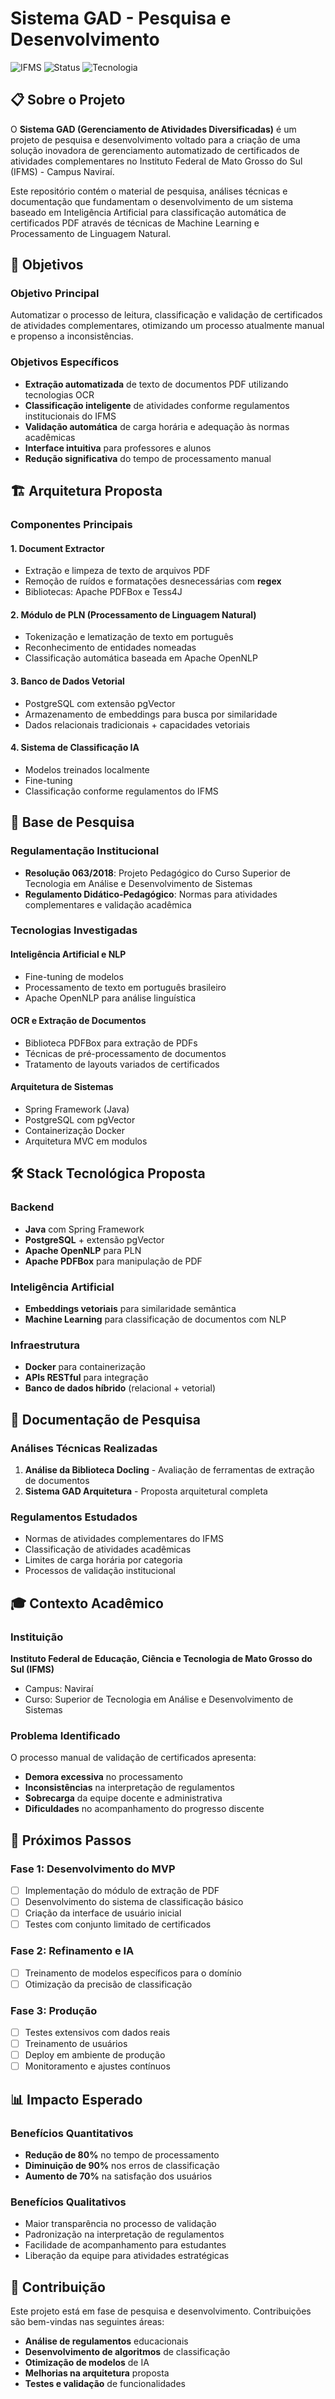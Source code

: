 # Sistema GAD - Pesquisa e Desenvolvimento

![IFMS](https://img.shields.io/badge/IFMS-Instituto%20Federal%20de%20MS-blue)
![Status](https://img.shields.io/badge/Status-Em%20Desenvolvimento-orange)
![Tecnologia](https://img.shields.io/badge/Tecnologia-IA%20%7C%20NLP%20%7C%20OCR-green)

## 📋 Sobre o Projeto

O **Sistema GAD (Gerenciamento de Atividades Diversificadas)** é um projeto de pesquisa e desenvolvimento voltado para a criação de uma solução inovadora de gerenciamento automatizado de certificados de atividades complementares no Instituto Federal de Mato Grosso do Sul (IFMS) - Campus Naviraí.

Este repositório contém o material de pesquisa, análises técnicas e documentação que fundamentam o desenvolvimento de um sistema baseado em Inteligência Artificial para classificação automática de certificados PDF através de técnicas de Machine Learning e Processamento de Linguagem Natural.

## 🎯 Objetivos

### Objetivo Principal

Automatizar o processo de leitura, classificação e validação de certificados de atividades complementares, otimizando um processo atualmente manual e propenso a inconsistências.

### Objetivos Específicos

- **Extração automatizada** de texto de documentos PDF utilizando tecnologias OCR
- **Classificação inteligente** de atividades conforme regulamentos institucionais do IFMS
- **Validação automática** de carga horária e adequação às normas acadêmicas
- **Interface intuitiva** para professores e alunos
- **Redução significativa** do tempo de processamento manual

## 🏗️ Arquitetura Proposta

### Componentes Principais

#### 1. **Document Extractor**

- Extração e limpeza de texto de arquivos PDF
- Remoção de ruídos e formatações desnecessárias com **regex**
- Bibliotecas: Apache PDFBox e Tess4J

#### 2. **Módulo de PLN (Processamento de Linguagem Natural)**

- Tokenização e lematização de texto em português
- Reconhecimento de entidades nomeadas
- Classificação automática baseada em Apache OpenNLP

#### 3. **Banco de Dados Vetorial**

- PostgreSQL com extensão pgVector
- Armazenamento de embeddings para busca por similaridade
- Dados relacionais tradicionais + capacidades vetoriais

#### 4. **Sistema de Classificação IA**

- Modelos treinados localmente
- Fine-tuning
- Classificação conforme regulamentos do IFMS

## 🔬 Base de Pesquisa

### Regulamentação Institucional

- **Resolução 063/2018**: Projeto Pedagógico do Curso Superior de Tecnologia em Análise e Desenvolvimento de Sistemas
- **Regulamento Didático-Pedagógico**: Normas para atividades complementares e validação acadêmica

### Tecnologias Investigadas

#### **Inteligência Artificial e NLP**

- Fine-tuning de modelos
- Processamento de texto em português brasileiro
- Apache OpenNLP para análise linguística

#### **OCR e Extração de Documentos**

- Biblioteca PDFBox para extração de PDFs
- Técnicas de pré-processamento de documentos
- Tratamento de layouts variados de certificados

#### **Arquitetura de Sistemas**

- Spring Framework (Java)
- PostgreSQL com pgVector
- Containerização Docker
- Arquitetura MVC em modulos

## 🛠️ Stack Tecnológica Proposta

### Backend

- **Java** com Spring Framework
- **PostgreSQL** + extensão pgVector
- **Apache OpenNLP** para PLN
- **Apache PDFBox** para manipulação de PDF

### Inteligência Artificial

- **Embeddings vetoriais** para similaridade semântica
- **Machine Learning** para classificação de documentos com NLP

### Infraestrutura

- **Docker** para containerização
- **APIs RESTful** para integração
- **Banco de dados híbrido** (relacional + vetorial)

## 📖 Documentação de Pesquisa

### Análises Técnicas Realizadas

1. **Análise da Biblioteca Docling** - Avaliação de ferramentas de extração de documentos
2. **Sistema GAD Arquitetura** - Proposta arquitetural completa

### Regulamentos Estudados

- Normas de atividades complementares do IFMS
- Classificação de atividades acadêmicas
- Limites de carga horária por categoria
- Processos de validação institucional

## 🎓 Contexto Acadêmico

### Instituição

**Instituto Federal de Educação, Ciência e Tecnologia de Mato Grosso do Sul (IFMS)**

- Campus: Naviraí
- Curso: Superior de Tecnologia em Análise e Desenvolvimento de Sistemas

### Problema Identificado

O processo manual de validação de certificados apresenta:

- **Demora excessiva** no processamento
- **Inconsistências** na interpretação de regulamentos
- **Sobrecarga** da equipe docente e administrativa
- **Dificuldades** no acompanhamento do progresso discente

## 🚀 Próximos Passos

### Fase 1: Desenvolvimento do MVP

- [ ] Implementação do módulo de extração de PDF
- [ ] Desenvolvimento do sistema de classificação básico
- [ ] Criação da interface de usuário inicial
- [ ] Testes com conjunto limitado de certificados

### Fase 2: Refinamento e IA

- [ ] Treinamento de modelos específicos para o domínio
- [ ] Otimização da precisão de classificação

### Fase 3: Produção

- [ ] Testes extensivos com dados reais
- [ ] Treinamento de usuários
- [ ] Deploy em ambiente de produção
- [ ] Monitoramento e ajustes contínuos

## 📊 Impacto Esperado

### Benefícios Quantitativos

- **Redução de 80%** no tempo de processamento
- **Diminuição de 90%** nos erros de classificação
- **Aumento de 70%** na satisfação dos usuários

### Benefícios Qualitativos

- Maior transparência no processo de validação
- Padronização na interpretação de regulamentos
- Facilidade de acompanhamento para estudantes
- Liberação da equipe para atividades estratégicas

## 🤝 Contribuição

Este projeto está em fase de pesquisa e desenvolvimento. Contribuições são bem-vindas nas seguintes áreas:

- **Análise de regulamentos** educacionais
- **Desenvolvimento de algoritmos** de classificação
- **Otimização de modelos** de IA
- **Melhorias na arquitetura** proposta
- **Testes e validação** de funcionalidades
